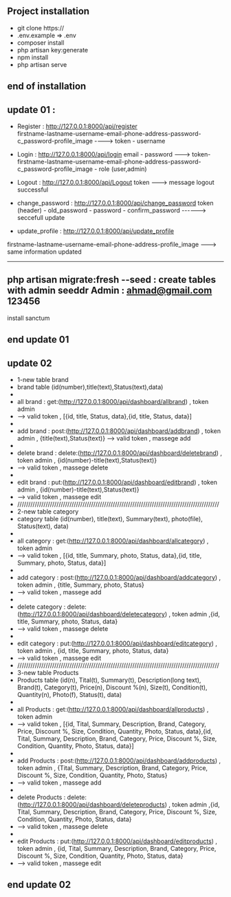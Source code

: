 
## Project installation
- git clone https://
- .env.example => .env
- composer install
- php artisan key:generate
- npm install
- php artisan serve
## end of installation

## update 01 : 
  - Register :  http://127.0.0.1:8000/api/register   
firstname-lastname-username-email-phone-address-password-c_password-profile_image ----> token - username

-  Login :   http://127.0.0.1:8000/api/login 
   email - password --->  token-firstname-lastname-username-email-phone-address-password-c_password-profile_image - role (user,admin)

 -  Logout : http://127.0.0.1:8000/api/Logout
   token ---> message logout successful

  - change_password : http://127.0.0.1:8000/api/change_password
   token (header)  - old_password - password - confirm_password  ------> seccefull update 
 
- update_profile : http://127.0.0.1:8000/api/update_profile

firstname-lastname-username-email-phone-address-profile_image  ---> same information updated

----
php artisan migrate:fresh --seed : create tables with admin seeddr 
Admin :
ahmad@gmail.com
123456
---
install sanctum 
## end update 01

## update 02
- 1-new table brand
- brand table (id(number),title(text),Status(text),data)
- 
- all brand : get:(http://127.0.0.1:8000/api/dashboard/allbrand) , token admin 
- --> valid token , [{id, title, Status, data},{id, title, Status, data}]
- 
- add brand : post:(http://127.0.0.1:8000/api/dashboard/addbrand) , token admin , {title(text),Status(text)} --> valid token , massege add
- 
- delete brand : delete:(http://127.0.0.1:8000/api/dashboard/deletebrand) , token admin , {id(number)-title(text),Status(text)} 
- --> valid token , massege delete
- 
- edit brand : put:(http://127.0.0.1:8000/api/dashboard/editbrand) , token admin , {id(number)-title(text),Status(text)} 
- --> valid token , massege edit
- /////////////////////////////////////////////////////////////////////////////////////////////
- 2-new table category
- category table (id(number), title(text), Summary(text), photo(file), Status(text), data)
- 
- all category : get:(http://127.0.0.1:8000/api/dashboard/allcategory) , token admin 
- --> valid token , [{id, title, Summary, photo, Status, data},{id, title, Summary, photo, Status, data}]
- 
- add category : post:(http://127.0.0.1:8000/api/dashboard/addcategory) , token admin , {title, Summary, photo, Status} 
- --> valid token , massege add
- 
- delete category : delete:(http://127.0.0.1:8000/api/dashboard/deletecategory) , token admin ,{id, title, Summary, photo, Status, data}
- --> valid token , massege delete
- 
- edit category : put:(http://127.0.0.1:8000/api/dashboard/editcategory) , token admin , {id, title, Summary, photo, Status, data} 
- --> valid token , massege edit
- /////////////////////////////////////////////////////////////////////////////////////////////
- 3-new table Products
- Products table (id(n), Tital(t), Summary(t), Description(long text), Brand(t), Category(t), Price(n), Discount %(n), Size(t), Condition(t), Quantity(n), Photo(f), Status(t), data)
- 
- all Products : get:(http://127.0.0.1:8000/api/dashboard/allproducts) , token admin 
- --> valid token , [{id, Tital, Summary, Description, Brand, Category, Price, Discount %, Size, Condition, Quantity, Photo, Status, data},{id, Tital, Summary, Description, Brand, Category, Price, Discount %, Size, Condition, Quantity, Photo, Status, data}]
- 
- add Products : post:(http://127.0.0.1:8000/api/dashboard/addproducts) , token admin , {Tital, Summary, Description, Brand, Category, Price, Discount %, Size, Condition, Quantity, Photo, Status} 
- --> valid token , massege add
- 
- delete Products : delete:(http://127.0.0.1:8000/api/dashboard/deleteproducts) , token admin ,{id, Tital, Summary, Description, Brand, Category, Price, Discount %, Size, Condition, Quantity, Photo, Status, data}
- --> valid token , massege delete
- 
- edit Products : put:(http://127.0.0.1:8000/api/dashboard/editproducts) , token admin , {id, Tital, Summary, Description, Brand, Category, Price, Discount %, Size, Condition, Quantity, Photo, Status, data} 
- --> valid token , massege edit
## end update 02
